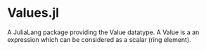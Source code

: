 # Values.jl

A JuliaLang package providing the Value datatype. A Value is a an expression which can be considered as a scalar (ring element).
